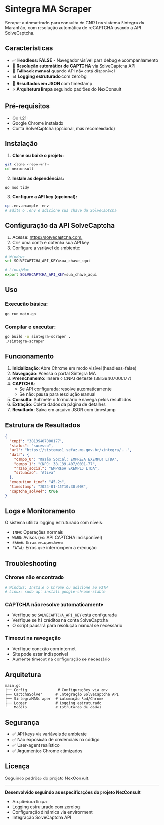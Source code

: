 # Sintegra MA Scraper

Scraper automatizado para consulta de CNPJ no sistema Sintegra do Maranhão, com resolução automática de reCAPTCHA usando a API SolveCaptcha.

## Características

- ✅ **Headless: FALSE** - Navegador visível para debug e acompanhamento
- 🤖 **Resolução automática de CAPTCHA** via SolveCaptcha API
- 🔄 **Fallback manual** quando API não está disponível
- 📊 **Logging estruturado** com zerolog
- 💾 **Resultados em JSON** com timestamp
- ⚡ **Arquitetura limpa** seguindo padrões do NexConsult

## Pré-requisitos

- Go 1.21+
- Google Chrome instalado
- Conta SolveCaptcha (opcional, mas recomendado)

## Instalação

1. **Clone ou baixe o projeto:**
```bash
git clone <repo-url>
cd nexconsult
```

2. **Instale as dependências:**
```bash
go mod tidy
```

3. **Configure a API key (opcional):**
```bash
cp .env.example .env
# Edite o .env e adicione sua chave da SolveCaptcha
```

## Configuração da API SolveCaptcha

1. Acesse: https://solvecaptcha.com/
2. Crie uma conta e obtenha sua API key
3. Configure a variável de ambiente:

```bash
# Windows
set SOLVECAPTCHA_API_KEY=sua_chave_aqui

# Linux/Mac
export SOLVECAPTCHA_API_KEY=sua_chave_aqui
```

## Uso

### Execução básica:
```bash
go run main.go
```

### Compilar e executar:
```bash
go build -o sintegra-scraper .
./sintegra-scraper
```

## Funcionamento

1. **Inicialização**: Abre Chrome em modo visível (headless=false)
2. **Navegação**: Acessa o portal Sintegra MA
3. **Preenchimento**: Insere o CNPJ de teste (38139407000177)
4. **CAPTCHA**: 
   - Se API configurada: resolve automaticamente
   - Se não: pausa para resolução manual
5. **Consulta**: Submete o formulário e navega pelos resultados
6. **Extração**: Coleta dados da página de detalhes
7. **Resultado**: Salva em arquivo JSON com timestamp

## Estrutura de Resultados

```json
{
  "cnpj": "38139407000177",
  "status": "sucesso",
  "url": "https://sistemas1.sefaz.ma.gov.br/sintegra/...",
  "data": {
    "campo_0": "Razão Social: EMPRESA EXEMPLO LTDA",
    "campo_1": "CNPJ: 38.139.407/0001-77",
    "razao_social": "EMPRESA EXEMPLO LTDA",
    "situacao": "Ativa"
  },
  "execution_time": "45.2s",
  "timestamp": "2024-01-15T10:30:00Z",
  "captcha_solved": true
}
```

## Logs e Monitoramento

O sistema utiliza logging estruturado com níveis:
- `INFO`: Operações normais
- `WARN`: Avisos (ex: API CAPTCHA indisponível)
- `ERROR`: Erros recuperáveis
- `FATAL`: Erros que interrompem a execução

## Troubleshooting

### Chrome não encontrado
```bash
# Windows: Instale o Chrome ou adicione ao PATH
# Linux: sudo apt install google-chrome-stable
```

### CAPTCHA não resolve automaticamente
- Verifique se `SOLVECAPTCHA_API_KEY` está configurada
- Verifique se há créditos na conta SolveCaptcha
- O script pausará para resolução manual se necessário

### Timeout na navegação
- Verifique conexão com internet
- Site pode estar indisponível
- Aumente timeout na configuração se necessário

## Arquitetura

```
main.go
├── Config              # Configurações via env
├── CaptchaSolver      # Integração SolveCaptcha API
├── SintegraMAScraper  # Automação Rod/Chrome
├── Logger             # Logging estruturado
└── Models             # Estruturas de dados
```

## Segurança

- ✅ API keys via variáveis de ambiente
- ✅ Não exposição de credenciais no código
- ✅ User-agent realístico
- ✅ Argumentos Chrome otimizados

## Licença

Seguindo padrões do projeto NexConsult.

---

**Desenvolvido seguindo as especificações do projeto NexConsult**
- Arquitetura limpa
- Logging estruturado com zerolog
- Configuração dinâmica via environment
- Integração SolveCaptcha API